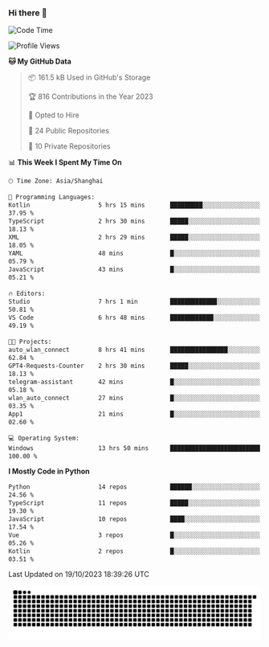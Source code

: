 ### Hi there 👋
<!--START_SECTION:waka-->
![Code Time](http://img.shields.io/badge/Code%20Time-358%20hrs%2018%20mins-blue)

![Profile Views](http://img.shields.io/badge/Profile%20Views-0-blue)

**🐱 My GitHub Data** 

> 📦 161.5 kB Used in GitHub's Storage 
 > 
> 🏆 816 Contributions in the Year 2023
 > 
> 💼 Opted to Hire
 > 
> 📜 24 Public Repositories 
 > 
> 🔑 10 Private Repositories 
 > 
📊 **This Week I Spent My Time On** 

```text
🕑︎ Time Zone: Asia/Shanghai

💬 Programming Languages: 
Kotlin                   5 hrs 15 mins       █████████░░░░░░░░░░░░░░░░   37.95 % 
TypeScript               2 hrs 30 mins       █████░░░░░░░░░░░░░░░░░░░░   18.13 % 
XML                      2 hrs 29 mins       █████░░░░░░░░░░░░░░░░░░░░   18.05 % 
YAML                     48 mins             █░░░░░░░░░░░░░░░░░░░░░░░░   05.79 % 
JavaScript               43 mins             █░░░░░░░░░░░░░░░░░░░░░░░░   05.21 % 

🔥 Editors: 
Studio                   7 hrs 1 min         █████████████░░░░░░░░░░░░   50.81 % 
VS Code                  6 hrs 48 mins       ████████████░░░░░░░░░░░░░   49.19 % 

🐱‍💻 Projects: 
auto_wlan_connect        8 hrs 41 mins       ████████████████░░░░░░░░░   62.84 % 
GPT4-Requests-Counter    2 hrs 30 mins       █████░░░░░░░░░░░░░░░░░░░░   18.13 % 
telegram-assistant       42 mins             █░░░░░░░░░░░░░░░░░░░░░░░░   05.18 % 
wlan_auto_connect        27 mins             █░░░░░░░░░░░░░░░░░░░░░░░░   03.35 % 
App1                     21 mins             █░░░░░░░░░░░░░░░░░░░░░░░░   02.60 % 

💻 Operating System: 
Windows                  13 hrs 50 mins      █████████████████████████   100.00 % 
```

**I Mostly Code in Python** 

```text
Python                   14 repos            ██████░░░░░░░░░░░░░░░░░░░   24.56 % 
TypeScript               11 repos            █████░░░░░░░░░░░░░░░░░░░░   19.30 % 
JavaScript               10 repos            ████░░░░░░░░░░░░░░░░░░░░░   17.54 % 
Vue                      3 repos             █░░░░░░░░░░░░░░░░░░░░░░░░   05.26 % 
Kotlin                   2 repos             █░░░░░░░░░░░░░░░░░░░░░░░░   03.51 % 
```




 Last Updated on 19/10/2023 18:39:26 UTC
<!--END_SECTION:waka-->

<picture>
  <source media="(prefers-color-scheme: dark)" srcset="https://raw.githubusercontent.com/14790897/14790897/output/github-contribution-grid-snake-dark.svg" />
  <source media="(prefers-color-scheme: light)" srcset="https://raw.githubusercontent.com/14790897/14790897/output/github-contribution-grid-snake.svg" />
  <img alt="github-snake" src="https://raw.githubusercontent.com/14790897/14790897/output/github-contribution-grid-snake.svg" />
</picture>
